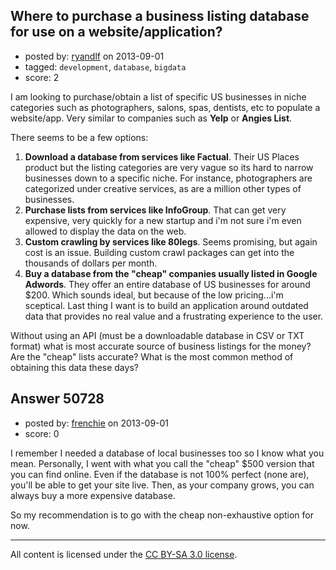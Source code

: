 ## Where to purchase a business listing database for use on a website/application?

- posted by: [ryandlf](https://stackexchange.com/users/-1/27691-ryandlf) on 2013-09-01
- tagged: `development`, `database`, `bigdata`
- score: 2

I am looking to purchase/obtain a list of specific US businesses in niche categories such as photographers, salons, spas, dentists, etc to populate a website/app. Very similar to companies such as **Yelp** or **Angies List**.

There seems to be a few options:

 1. **Download a database from services like Factual**. Their US Places
    product but the listing categories are very vague so its hard to
    narrow businesses down to a specific niche. For instance,
    photographers are categorized under creative services, as are a
    million other types of businesses.
 2. **Purchase lists from services like InfoGroup**. That can get very expensive, very quickly for a new startup and i'm not sure i'm even allowed to display the data on the web.
 3. **Custom crawling by services like 80legs**. Seems promising, but
    again cost is an issue. Building custom crawl packages can get into
    the thousands of dollars per month.
 4. **Buy a database from the "cheap" companies usually listed in Google Adwords**. They offer an entire database of US
    businesses for around $200. Which sounds ideal, but because of the
    low pricing...i'm sceptical. Last thing I want is to build an
    application around outdated data that provides no real value and a
    frustrating experience to the user.

Without using an API (must be a downloadable database in CSV or TXT format) what is most accurate source of business listings for the money? Are the "cheap" lists accurate? What is the most common method of obtaining this data these days?


## Answer 50728

- posted by: [frenchie](https://stackexchange.com/users/-1/15155-frenchie) on 2013-09-01
- score: 0

I remember I needed a database of local businesses too so I know what you mean. Personally, I went with what you call the "cheap" $500 version that you can find online. Even if the database is not 100% perfect (none are), you'll be able to get your site live. Then, as your company grows, you can always buy a more expensive database.

So my recommendation is to go with the cheap non-exhaustive option for now.



---

All content is licensed under the [CC BY-SA 3.0 license](https://creativecommons.org/licenses/by-sa/3.0/).
